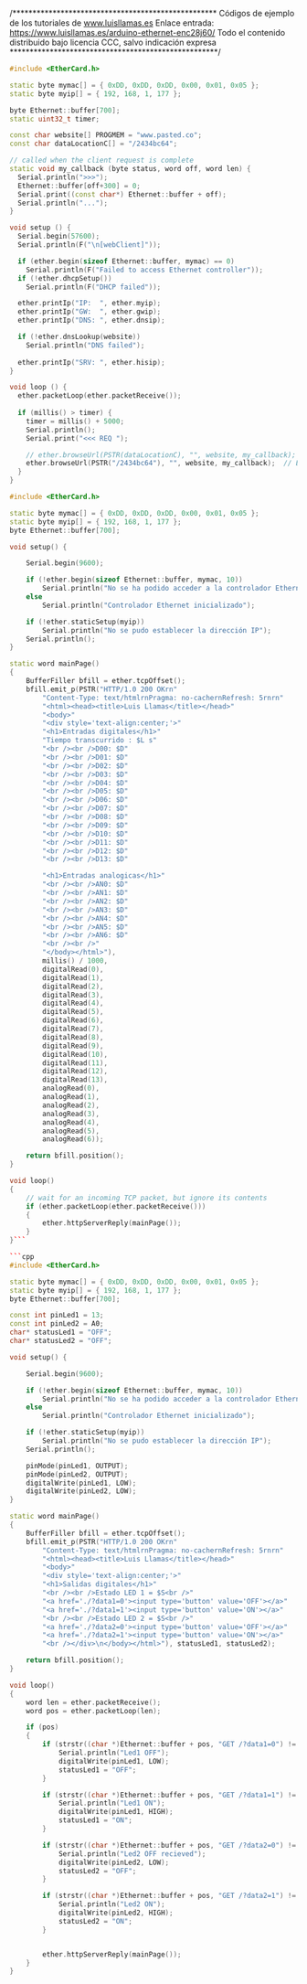 /***************************************************
Códigos de ejemplo de los tutoriales de www.luisllamas.es
Enlace entrada: https://www.luisllamas.es/arduino-ethernet-enc28j60/
Todo el contenido distribuido bajo licencia CCC, salvo indicación expresa
****************************************************/

```cpp
#include <EtherCard.h>

static byte mymac[] = { 0xDD, 0xDD, 0xDD, 0x00, 0x01, 0x05 };
static byte myip[] = { 192, 168, 1, 177 };

byte Ethernet::buffer[700];
static uint32_t timer;

const char website[] PROGMEM = "www.pasted.co";
const char dataLocationC[] = "/2434bc64";

// called when the client request is complete
static void my_callback (byte status, word off, word len) {
  Serial.println(">>>");
  Ethernet::buffer[off+300] = 0;
  Serial.print((const char*) Ethernet::buffer + off);
  Serial.println("...");
}

void setup () {
  Serial.begin(57600);
  Serial.println(F("\n[webClient]"));

  if (ether.begin(sizeof Ethernet::buffer, mymac) == 0) 
    Serial.println(F("Failed to access Ethernet controller"));
  if (!ether.dhcpSetup())
    Serial.println(F("DHCP failed"));

  ether.printIp("IP:  ", ether.myip);
  ether.printIp("GW:  ", ether.gwip);  
  ether.printIp("DNS: ", ether.dnsip);  

  if (!ether.dnsLookup(website))
    Serial.println("DNS failed");
    
  ether.printIp("SRV: ", ether.hisip);
}

void loop () {
  ether.packetLoop(ether.packetReceive());
  
  if (millis() > timer) {
    timer = millis() + 5000;
    Serial.println();
    Serial.print("<<< REQ ");

    // ether.browseUrl(PSTR(dataLocationC), "", website, my_callback); // No funciona en IDE Standard
    ether.browseUrl(PSTR("/2434bc64"), "", website, my_callback);  // En entorno IDE
  }
}
```

```cpp
#include <EtherCard.h>

static byte mymac[] = { 0xDD, 0xDD, 0xDD, 0x00, 0x01, 0x05 };
static byte myip[] = { 192, 168, 1, 177 };
byte Ethernet::buffer[700];

void setup() {

	Serial.begin(9600);

	if (!ether.begin(sizeof Ethernet::buffer, mymac, 10))
		Serial.println("No se ha podido acceder a la controlador Ethernet");
	else
		Serial.println("Controlador Ethernet inicializado");

	if (!ether.staticSetup(myip))
		Serial.println("No se pudo establecer la dirección IP");
	Serial.println();
}

static word mainPage()
{
	BufferFiller bfill = ether.tcpOffset();
	bfill.emit_p(PSTR("HTTP/1.0 200 OKrn"
		"Content-Type: text/htmlrnPragma: no-cachernRefresh: 5rnrn"
		"<html><head><title>Luis Llamas</title></head>"
		"<body>"
		"<div style='text-align:center;'>"
		"<h1>Entradas digitales</h1>"
		"Tiempo transcurrido : $L s"
		"<br /><br />D00: $D"
		"<br /><br />D01: $D"
		"<br /><br />D02: $D"
		"<br /><br />D03: $D"
		"<br /><br />D04: $D"
		"<br /><br />D05: $D"
		"<br /><br />D06: $D"
		"<br /><br />D07: $D"
		"<br /><br />D08: $D"
		"<br /><br />D09: $D"
		"<br /><br />D10: $D"
		"<br /><br />D11: $D"
		"<br /><br />D12: $D"
		"<br /><br />D13: $D"

		"<h1>Entradas analogicas</h1>"
		"<br /><br />AN0: $D"
		"<br /><br />AN1: $D"
		"<br /><br />AN2: $D"
		"<br /><br />AN3: $D"
		"<br /><br />AN4: $D"
		"<br /><br />AN5: $D"
		"<br /><br />AN6: $D"
		"<br /><br />"
		"</body></html>"), 
		millis() / 1000, 
		digitalRead(0),
		digitalRead(1),
		digitalRead(2),
		digitalRead(3),
		digitalRead(4),
		digitalRead(5),
		digitalRead(6),
		digitalRead(7),
		digitalRead(8),
		digitalRead(9),
		digitalRead(10),
		digitalRead(11),
		digitalRead(12),
		digitalRead(13), 
		analogRead(0),
		analogRead(1),
		analogRead(2),
		analogRead(3),
		analogRead(4),
		analogRead(5),
		analogRead(6));

	return bfill.position();
}

void loop() 
{
	// wait for an incoming TCP packet, but ignore its contents
	if (ether.packetLoop(ether.packetReceive())) 
	{
		ether.httpServerReply(mainPage());
	}
}```

```cpp
#include <EtherCard.h>

static byte mymac[] = { 0xDD, 0xDD, 0xDD, 0x00, 0x01, 0x05 };
static byte myip[] = { 192, 168, 1, 177 };
byte Ethernet::buffer[700];

const int pinLed1 = 13;
const int pinLed2 = A0;
char* statusLed1 = "OFF";
char* statusLed2 = "OFF";

void setup() {

	Serial.begin(9600);

	if (!ether.begin(sizeof Ethernet::buffer, mymac, 10))
		Serial.println("No se ha podido acceder a la controlador Ethernet");
	else
		Serial.println("Controlador Ethernet inicializado");

	if (!ether.staticSetup(myip))
		Serial.println("No se pudo establecer la dirección IP");
	Serial.println();

	pinMode(pinLed1, OUTPUT);
	pinMode(pinLed2, OUTPUT);
	digitalWrite(pinLed1, LOW);
	digitalWrite(pinLed2, LOW);
}

static word mainPage()
{
	BufferFiller bfill = ether.tcpOffset();
	bfill.emit_p(PSTR("HTTP/1.0 200 OKrn"
		"Content-Type: text/htmlrnPragma: no-cachernRefresh: 5rnrn"
		"<html><head><title>Luis Llamas</title></head>"
		"<body>"
		"<div style='text-align:center;'>"
		"<h1>Salidas digitales</h1>"
		"<br /><br />Estado LED 1 = $S<br />"
		"<a href='./?data1=0'><input type='button' value='OFF'></a>"
		"<a href='./?data1=1'><input type='button' value='ON'></a>"
		"<br /><br />Estado LED 2 = $S<br />"
		"<a href='./?data2=0'><input type='button' value='OFF'></a>"
		"<a href='./?data2=1'><input type='button' value='ON'></a>"
		"<br /></div>\n</body></html>"), statusLed1, statusLed2);

	return bfill.position();
}

void loop() 
{
	word len = ether.packetReceive();
	word pos = ether.packetLoop(len);

	if (pos) 
	{
		if (strstr((char *)Ethernet::buffer + pos, "GET /?data1=0") != 0) {
			Serial.println("Led1 OFF");
			digitalWrite(pinLed1, LOW);
			statusLed1 = "OFF";
		}

		if (strstr((char *)Ethernet::buffer + pos, "GET /?data1=1") != 0) {
			Serial.println("Led1 ON");
			digitalWrite(pinLed1, HIGH);
			statusLed1 = "ON";
		}

		if (strstr((char *)Ethernet::buffer + pos, "GET /?data2=0") != 0) {
			Serial.println("Led2 OFF recieved");
			digitalWrite(pinLed2, LOW);
			statusLed2 = "OFF";
		}

		if (strstr((char *)Ethernet::buffer + pos, "GET /?data2=1") != 0) {
			Serial.println("Led2 ON");
			digitalWrite(pinLed2, HIGH);
			statusLed2 = "ON";
		}


		ether.httpServerReply(mainPage());
	}
}
```